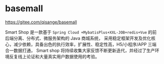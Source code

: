 # basemall

https://gitee.com/qisange/basemall

Smart Shop 是一款基于 `Spring Cloud +MybatisPlus+XXL-JOB+redis+Vue` 的前后端分离、分布式、微服务架构的 Java 商城系统，
采用稳定框架开发及优化核心，减少依赖，具备出色的执行效率，扩展性、稳定性高，H5/小程序/APP 三端合一数据打通，
Smart shop 将持续收集大家反馈不断更新迭代，并经过了生产环境反复线上论证和大量真实用户数据使用的考验。

